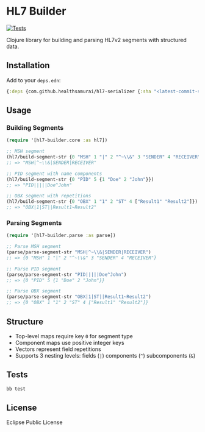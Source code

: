 # HL7 Builder

[![Tests](https://github.com/HealthSamurai/hl7-serializer/actions/workflows/test.yml/badge.svg)](https://github.com/HealthSamurai/hl7-serializer/actions/workflows/test.yml)

Clojure library for building and parsing HL7v2 segments with structured data.

## Installation

Add to your `deps.edn`:

```clojure
{:deps {com.github.healthsamurai/hl7-serializer {:sha "<latest-commit-sha>"}}}
```

## Usage

### Building Segments

```clojure
(require '[hl7-builder.core :as hl7])

;; MSH segment
(hl7/build-segment-str {0 "MSH" 1 "|" 2 "^~\\&" 3 "SENDER" 4 "RECEIVER"})
;; => "MSH|^~\\&|SENDER|RECEIVER"

;; PID segment with name components
(hl7/build-segment-str {0 "PID" 5 {1 "Doe" 2 "John"}})
;; => "PID|||||Doe^John"

;; OBX segment with repetitions
(hl7/build-segment-str {0 "OBX" 1 "1" 2 "ST" 4 ["Result1" "Result2"]})
;; => "OBX|1|ST||Result1~Result2"
```

### Parsing Segments

```clojure
(require '[hl7-builder.parse :as parse])

;; Parse MSH segment
(parse/parse-segment-str "MSH|^~\\&|SENDER|RECEIVER")
;; => {0 "MSH" 1 "|" 2 "^~\\&" 3 "SENDER" 4 "RECEIVER"}

;; Parse PID segment
(parse/parse-segment-str "PID|||||Doe^John")
;; => {0 "PID" 5 {1 "Doe" 2 "John"}}

;; Parse OBX segment
(parse/parse-segment-str "OBX|1|ST||Result1~Result2")
;; => {0 "OBX" 1 "1" 2 "ST" 4 ["Result1" "Result2"]}
```

## Structure

- Top-level maps require key `0` for segment type
- Component maps use positive integer keys
- Vectors represent field repetitions
- Supports 3 nesting levels: fields (`|`)  components (`^`)  subcomponents (`&`)

## Tests

```bash
bb test
```

## License

Eclipse Public License
